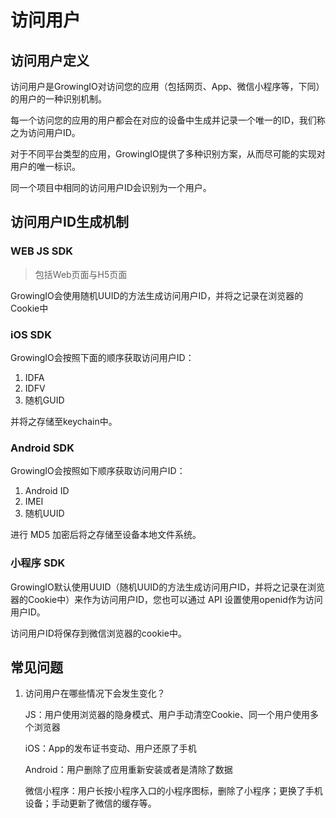 # 访问用户

## 访问用户定义

访问用户是GrowingIO对访问您的应用（包括网页、App、微信小程序等，下同）的用户的一种识别机制。

每一个访问您的应用的用户都会在对应的设备中生成并记录一个唯一的ID，我们称之为访问用户ID。

对于不同平台类型的应用，GrowingIO提供了多种识别方案，从而尽可能的实现对用户的唯一标识。

同一个项目中相同的访问用户ID会识别为一个用户。

## 访问用户ID生成机制

### WEB JS SDK

> 包括Web页面与H5页面

GrowingIO会使用随机UUID的方法生成访问用户ID，并将之记录在浏览器的Cookie中

### iOS SDK

GrowingIO会按照下面的顺序获取访问用户ID：

1. IDFA
2. IDFV
3. 随机GUID

并将之存储至keychain中。

### Android SDK

GrowingIO会按照如下顺序获取访问用户ID：

1. Android ID
2. IMEI
3. 随机UUID

进行 MD5 加密后将之存储至设备本地文件系统。

### 小程序 SDK

GrowingIO默认使用UUID（随机UUID的方法生成访问用户ID，并将之记录在浏览器的Cookie中）来作为访问用户ID，您也可以通过 API 设置使用openid作为访问用户ID。

访问用户ID将保存到微信浏览器的cookie中。

## 常见问题

1. 访问用户在哪些情况下会发生变化？

   JS：用户使用浏览器的隐身模式、用户手动清空Cookie、同一个用户使用多个浏览器

   iOS：App的发布证书变动、用户还原了手机

   Android：用户删除了应用重新安装或者是清除了数据

   微信小程序：用户长按小程序入口的小程序图标，删除了小程序；更换了手机设备；手动更新了微信的缓存等。



